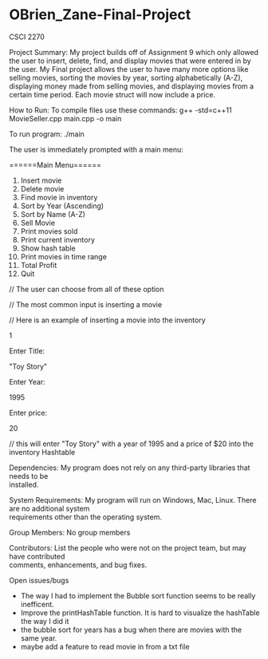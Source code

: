 # OBrien_Zane-Final-Project
CSCI 2270

Project	Summary:
  My project builds off of Assignment 9 which only allowed the user to insert, delete, find, and display movies that were entered in by the user. My Final project allows the user to have many more options like selling movies, sorting the movies by year, sorting alphabetically (A-Z), displaying money made from selling movies, and displaying movies from a certain time period. Each movie struct will now include a price. 
  
How to Run:
To compile files use these commands: g++ -std=c++11 MovieSeller.cpp main.cpp -o main

To run program: ./main

  The user is immediately prompted with a main menu:
  
  ======Main Menu======
  1. Insert movie
  2. Delete movie
  3. Find movie in inventory
  4. Sort by Year (Ascending)
  5. Sort by Name (A-Z)
  6. Sell Movie
  7. Print movies sold
  8. Print current inventory
  9. Show hash table
  10. Print movies in time range
  11. Total Profit
  12. Quit
  
  // The user can choose from all of these option

  // The most common input is inserting a movie
  
  // Here is an example of inserting a movie into the inventory
  
  1
  
  Enter Title:
  
  "Toy Story"
  
  Enter Year:
  
  1995
  
  Enter price:
  
  20
  
  // this will enter "Toy Story" with a year of 1995 and a price of $20 into the inventory Hashtable


Dependencies:
  My program	does not rely on any third-party libraries that	needs	to	be	
installed.

System	Requirements:
  My program will run on Windows,	Mac, Linux.	There	are no additional	system	
requirements other than the operating	system.

Group	Members:
  No group members

Contributors:
  List	the	people	who	were	not	on	the	project	team,	but	may	have contributed	
comments,	enhancements,	and	bug	fixes.

Open	issues/bugs
- The way I had to implement the Bubble sort function seems to be really inefficent.
- Improve the printHashTable function. It is hard to visualize the hashTable the way I did it
- the bubble sort for years has a bug when there are movies with the same year.
- maybe add a feature to read movie in from a txt file
